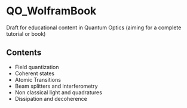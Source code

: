 # QO_WolframBook
Draft for educational content in Quantum Optics (aiming for a complete tutorial or book)
## Contents
* Field quantization
* Coherent states
* Atomic Transitions
* Beam splitters and interferometry
* Non classical light and quadratures
* Dissipation and decoherence
